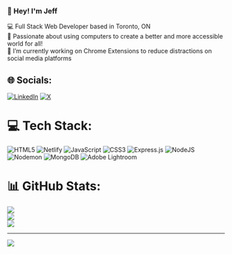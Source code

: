 ### 💫 Hey! I'm Jeff
💻 Full Stack Web Developer based in Toronto, ON<br>
💞 Passionate about using computers to create a better and more accessible world for all!<br>
🔭 I’m currently working on Chrome Extensions to reduce distractions on social media platforms


## 🌐 Socials:
[![LinkedIn](https://img.shields.io/badge/LinkedIn-%230077B5.svg?logo=linkedin&logoColor=white)](https://linkedin.com/in/jeffery-wang-973466300) [![X](https://img.shields.io/badge/X-black.svg?logo=X&logoColor=white)](https://x.com/WangWajeffto) 

# 💻 Tech Stack:
![HTML5](https://img.shields.io/badge/html5-%23E34F26.svg?style=for-the-badge&logo=html5&logoColor=white) ![Netlify](https://img.shields.io/badge/netlify-%23000000.svg?style=for-the-badge&logo=netlify&logoColor=#00C7B7) ![JavaScript](https://img.shields.io/badge/javascript-%23323330.svg?style=for-the-badge&logo=javascript&logoColor=%23F7DF1E) ![CSS3](https://img.shields.io/badge/css3-%231572B6.svg?style=for-the-badge&logo=css3&logoColor=white) ![Express.js](https://img.shields.io/badge/express.js-%23404d59.svg?style=for-the-badge&logo=express&logoColor=%2361DAFB) ![NodeJS](https://img.shields.io/badge/node.js-6DA55F?style=for-the-badge&logo=node.js&logoColor=white) ![Nodemon](https://img.shields.io/badge/NODEMON-%23323330.svg?style=for-the-badge&logo=nodemon&logoColor=%BBDEAD) ![MongoDB](https://img.shields.io/badge/MongoDB-%234ea94b.svg?style=for-the-badge&logo=mongodb&logoColor=white) ![Adobe Lightroom](https://img.shields.io/badge/Adobe%20Lightroom-31A8FF.svg?style=for-the-badge&logo=Adobe%20Lightroom&logoColor=white)
# 📊 GitHub Stats:
![](https://github-readme-stats.vercel.app/api?username=wajeff&theme=dark&hide_border=false&include_all_commits=false&count_private=false)<br/>
![](https://github-readme-streak-stats.herokuapp.com/?user=wajeff&theme=dark&hide_border=false)<br/>
![](https://github-readme-stats.vercel.app/api/top-langs/?username=wajeff&theme=dark&hide_border=false&include_all_commits=false&count_private=false&layout=compact)

---
[![](https://visitcount.itsvg.in/api?id=wajeff&icon=0&color=0)](https://visitcount.itsvg.in)

<!-- Proudly created with GPRM ( https://gprm.itsvg.in ) -->
